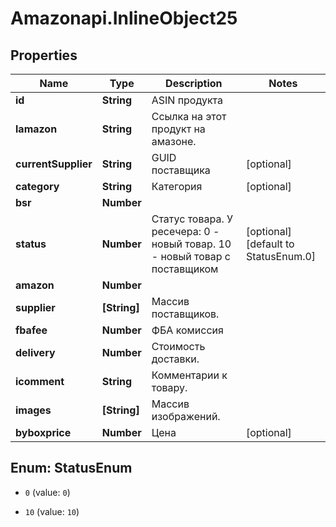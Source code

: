 # Amazonapi.InlineObject25

## Properties

Name | Type | Description | Notes
------------ | ------------- | ------------- | -------------
**id** | **String** | ASIN продукта | 
**lamazon** | **String** | Ссылка на этот продукт на амазоне. | 
**currentSupplier** | **String** | GUID поставщика | [optional] 
**category** | **String** | Категория | [optional] 
**bsr** | **Number** |  | 
**status** | **Number** |  Статус товара. У ресечера: 0 - новый товар.  10 - новый товар с поставщиком | [optional] [default to StatusEnum.0]
**amazon** | **Number** |  | 
**supplier** | **[String]** | Массив поставщиков. | 
**fbafee** | **Number** | ФБА комиссия | 
**delivery** | **Number** | Стоимость доставки. | 
**icomment** | **String** | Комментарии к товару. | 
**images** | **[String]** | Массив изображений. | 
**byboxprice** | **Number** | Цена | [optional] 



## Enum: StatusEnum


* `0` (value: `0`)

* `10` (value: `10`)




